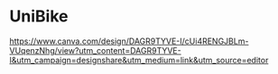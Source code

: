 # UniBike


https://www.canva.com/design/DAGR9TYVE-I/cUi4RENGJBLm-VUqenzNhg/view?utm_content=DAGR9TYVE-I&utm_campaign=designshare&utm_medium=link&utm_source=editor
